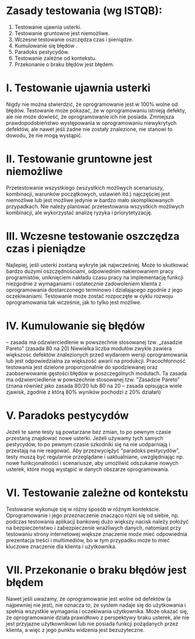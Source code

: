 # Zasady testowania (wg ISTQB):
1.	Testowanie ujawnia usterki.
2.	Testowanie gruntowne jest niemożliwe.
3.	Wczesne testowanie oszczędza czas i pieniądze.
4.	Kumulowanie się błędów .
5.	Paradoks pestycydów.
6.	Testowanie zależne od kontekstu.
7.	Przekonanie o braku błędów jest błędem.

 
# I.	Testowanie ujawnia usterki 
Nigdy nie można stwierdzić, że oprogramowanie jest w 100% wolne od błędów.
Testowanie może pokazać, że w oprogramowaniu istnieją defekty, ale nie może dowieść, że oprogramowanie ich nie posiada. Zmniejsza prawdopodobieństwo występowania w oprogramowaniu niewykrytych defektów, ale nawet jeśli żadne nie zostały znalezione, nie stanowi to dowodu, że nie mogą wystąpić.
# II.	Testowanie gruntowne jest niemożliwe
Przetestowanie wszystkiego (wszystkich możliwych scenariuszy, kombinacji, warunków początkowych, ustawień itd.) najczęściej jest niemożliwe lub jest możliwe jedynie w bardzo mało skomplikowanych przypadkach. Nie należy planować przetestowania wszystkich możliwych kombinacji, ale wykorzystać analizę ryzyka i priorytetyzację.
# III.	Wczesne testowanie oszczędza czas i pieniądze
Najlepiej, jeśli usterki zostaną wykryte jak najwcześniej. Może to skutkować bardzo dużymi oszczędnościami, odpowiednim nakierowaniem pracy programistów, uniknięciem nakładu czasu pracy na implementację funkcji niezgodnie z wymaganiami i ostatecznie zadowoleniem klienta z oprogramowania dostarczonego terminowo i działającego zgodnie z jego oczekiwaniami. Testowanie może zostać rozpoczęte w cyklu rozwoju oprogramowania tak wcześnie, jak to tylko jest możliwe.
# IV.	Kumulowanie się błędów 
– zasada ma odzwierciedlenie w powszechnie stosowanej tzw.  „zasadzie Pareto” (zasada 80 na 20)
Niewielka liczba modułów zwykle zawiera większośc defektów znalezionych przed wydaniem wersji oprogramowania lub jest odpowiedzialna za większość awarii na produkcji. Pracochłonność testowania jest dzielone proporcjonalnie do spodziewanej oraz zaobserwowanie gęstości błędów w poszczególnych modułach.
Ta zasada ma odzwierciedlenie w powszechnie stosowanej tzw. "Zasadzie Pareto" (znana również jako zasada 80/20 lub 80 na 20 – zasada opisująca wiele zjawisk, zgodnie z którą 80% wyników pochodzi z 20% działań)
# V.	Paradoks pestycydów
Jeżeli te same testy są powtarzane bez zmian, to po pewnym czasie przestaną znajdować nowe usterki. Jeżeli używamy tych samych pestycydów, to po pewnym czasie szkodniki się na nie uodparniają i przestają na nie reagować.
Aby przezwyciężyć "paradoks pestycydów", testy muszą być regularnie przeglądane i uaktualniane, uwzględniając np. nowe funkcjonalności i scenariusze, aby umożliwić odszukanie nowych usterek, które mogą wystąpić w danych obszarze oprogramowania.
# VI.	Testowanie zależne od kontekstu
Testowanie wykonuje się w różny sposób w różnym kontekście. Oprogramowanie i jego przeznaczenie znacząco różni się od siebie, np. podczas testowania aplikacji bankowej dużo większy nacisk należy położyć na bezpieczeństwo i zabezpieczenie wrażliwych danych, natomiast przy testowaniu strony internetowej większe znaczenie może mieć odpowiednia prezentacja treści i multimediów, bo w tym przypadku może to mieć kluczowe znaczenie dla klienta i użytkownika.
# VII.	Przekonanie o braku błędów jest błędem
Nawet jeśli uważamy, że oprogramowanie jest wolne od defektów (a najpewniej nie jest), nie oznacza to, że system nadaje się do użytkowania i spełnia wszystkie wymagania i oczekiwania użytkownika. Może okazać się, że oprogramowanie działa prawidłowo z perspektywy braku usterek, ale nie jest przyjazne użytkownikowi lub nie posiada funkcji pożądanych przez klienta, a więc z jego punktu widzenia jest bezużyteczne.
